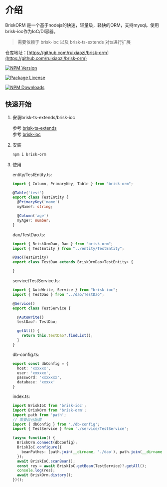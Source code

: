 # 介绍

BriskORM 是一个基于nodejs的快速，轻量级，轻快的ORM，支持mysql。使用brisk-ioc作为IoC/DI容器。

> 需要依赖于 brisk-ioc 以及 brisk-ts-extends 对ts进行扩展

仓库地址：[https://github.com/ruixiaozi/brisk-orm](https://github.com/ruixiaozi/brisk-orm)

<a href="https://www.npmjs.com/package/brisk-orm"><img src="https://img.shields.io/npm/v/brisk-orm.svg" alt="NPM Version" /></a>

<a href="https://www.npmjs.com/package/brisk-orm"><img src="https://img.shields.io/npm/l/brisk-orm.svg" alt="Package License" /></a>

<a href="https://www.npmjs.com/package/brisk-orm"><img src="https://img.shields.io/npm/dm/brisk-orm.svg" alt="NPM Downloads" /></a>

## 快速开始

1. 安装brisk-ts-extends/brisk-ioc

    参考 [brisk-ts-extends](../brisk-ts-extend/)  
    参考 [brisk-ioc](../brisk-ioc/)

2. 安装

    ```sh
    npm i brisk-orm
    ```

3. 使用

    entity/TestEntity.ts:

    ```ts
    import { Column, PrimaryKey, Table } from "brisk-orm";

    @Table('test')
    export class TestEntity {
      @PrimaryKey('name')
      myName?: string;

      @Column('age')
      myAge?: number;
    }
    ```

    dao/TestDao.ts:

    ```ts
    import { BriskOrmDao, Dao } from "brisk-orm";
    import { TestEntity } from "../entity/TestEntity";

    @Dao(TestEntity)
    export class TestDao extends BriskOrmDao<TestEntity> {

    }
    ```

    service/TestService.ts:

    ```ts
    import { AutoWrite, Service } from "brisk-ioc";
    import { TestDao } from "../dao/TestDao";

    @Service()
    export class TestService {

      @AutoWrite()
      testDao?: TestDao;

      getAll() {
        return this.testDao?.findList();
      }
    }
    ```

    db-config.ts:

    ```ts
    export const dbConfig = {
      host: 'xxxxxx',
      user: 'xxxxxx',
      password: 'xxxxxxx',
      database: 'xxxxx'
    }
    ```

    index.ts:

    ```ts
    import BriskIoC from 'brisk-ioc';
    import BriskOrm from 'brisk-orm';
    import path from 'path';
    // 需要自己配置
    import { dbConfig } from './db-config';
    import { TestService } from './service/TestService';

    (async function() {
      BriskOrm.connect(dbConfig);
      BriskIoC.configure({
        beanPathes: [path.join(__dirname, './dao'), path.join(__dirname, './service')]
      });
      await BriskIoC.scanBean();
      const res = await BriskIoC.getBean(TestService)?.getAll();
      console.log(res);
      await BriskOrm.distory();
    })();
    ```
    